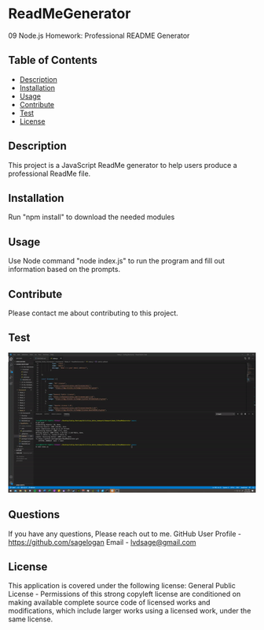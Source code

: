 # ReadMeGenerator
09 Node.js Homework: Professional README Generator
  ## Table of Contents 
  * [Description](#description)
  * [Installation](#installation)
  * [Usage](#usage)
  * [Contribute](#contribute)
  * [Test](#test)
  * [License](#license)
  ## Description 
  This project is a JavaScript ReadMe generator to help users produce a professional ReadMe file.
  ## Installation
  Run "npm install" to download the needed modules
  ## Usage 
  Use Node command "node index.js" to run the program and fill out information based on the prompts. 
  ## Contribute
  Please contact me about contributing to this project. 
  ## Test
  ![Screenshot](demo.gif)
  ## Questions
  If you have any questions, Please reach out to me.
  GitHub User Profile - https://github.com/sagelogan
  Email - lvdsage@gmail.com
  ## License
  This application is covered under the following license: General Public License - Permissions of this strong copyleft license are conditioned on making available complete source code of licensed works and modifications, which include larger works using a licensed work, under the same license.

